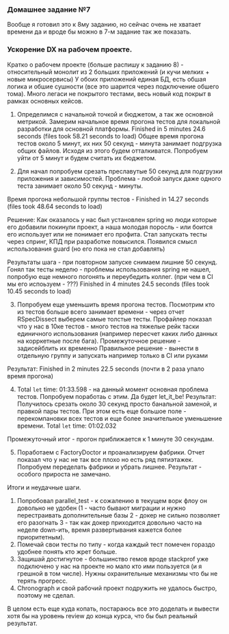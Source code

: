 ### Домашнее задание №7
Вообще я готовил это к 8му заданию, но сейчас очень не хватает времени да и вроде бы можно в 7-м задание так же показать.

### Ускорение DX на рабочем проекте.
Кратко о рабочем проекте (больше распишу к заданию 8) - относительный монолит из 2 больших приложений (и кучи мелких + новые микросервисы)
У обоих приложений единая БД, есть обшая логика и обшие сушности (все это шарится через подключение обшего тома). Много легаси не покрытого тестами, весь новый код покрыт в рамках основных кейсов.

1. Определимся с начальной точкой и бюджетом, а так же основной метрикой.
Замерим начальное время прогона тестов для локальной разработки для основной платформы.
Finished in 5 minutes 24.6 seconds (files took 58.21 seconds to load)
Общее время прогона тестов около 5 минут, их них 50 секунд - минута занимает подгрузка общих файлов. Исходя из этого будем отталкиватся.
Попробуем уйти от 5 минут и будем считать их бюджетом.

2. Для начал попробуем срезать преславутые 50 секунд для подгрузки приложения и зависимостей.
Проблема - любой запуск даже одного теста занимает около 50 секунд - минуты.

Время прогона небольшой группы тестов  - Finished in 14.27 seconds (files took 48.64 seconds to load)

Решение: Как оказалось у нас был установлен spring но люди которые его добавили покинули проект, а наша молодая поросль - или боится его использует или не понимает его профита.
Стал запускать тесты через спринг, КПД при разработке повысился. Появился смысл использования guard (но его пока не стал добавлять)

Результаты шага - при повторном запуске снимаем лишние 50 секунд. Гонял так тесты неделю - проблемы использования spring не нашел, попробую еще немного погонять и переубедить коллег. (при чем в CI мы его испоьзуем - ???)
Finished in 4 minutes 24.5 seconds (files took 10.45 seconds to load)

3. Попробуем еще уменьшить время прогона тестов. Посмотрим кто из тестов больше всего занимает времени - через отчет RSpecDissect выберем самые толстые тесты.
Профайлер показал что у нас в 10ке тестов - много тестов на тяжелые рейк таски единичного использования (например пересчет каких либо данных на корркетные после бага).
Промежуточное решение - задисейблить их временно
Правильное решение - вынести в отдельную группу и запускать например только в CI или руками

Результат: Finished in 2 minutes 22.5 seconds (почти в 2 раза упало время прогона)

4. Total `let` time: 01:33.598 - на данный момент основная проблема тестов. Попробуем поработаь с этим.
Да будет let_it_be! 
Результат: Получилось срезать около 30 секунд просто банальной заменой, и правкой пары тестов. При этом есть еще большое поле - перекомпановки всех тестов и еще более значительное уменьшение времени.
Total `let` time: 01:02.032 

Промежуточный итог - прогон приближается к 1 минуте 30 секундам.

5. Поработаем с FactoryDoctor и проанализируем фабрики. 
Отчет показал что у нас не так все плохо но есть ряд пятиэтажек. Попробуем переделать фабрики и убрать лишнее.
Результат - особого прироста не замечано. 

Итоги и неудачные шаги.
1. Попробовал parallel_test - к сожалению в текущем ворк флоу он довольно не удобен (1 - часто бывают миграции и нужно перестраивать дополнительные базы 2 - докер не сильно позволяет его разогнать 3 - так как докер приходится довольно часто на неделе down-ить, время развертывания кажется более приоритетным). 
2. Помечай свои тесты по типу - когда каждый тест помечен гораздо удобнее понять кто жрет больше.
3. Защишай достигнутое - большинство гемов вроде stackprof уже подключено у нас на проекте но мало кто ими пользуется (и я грешной в том числе). Нужны охранительные механизмы что бы не терять прогресс.
4. Chronograph и свой рабочий проект подружить не удалось быстро, поэтому не сделал.

В целом есть еще куда копать, постараюсь все это доделать и вывести хотя бы на уровень review до конца курса, что бы был реальный результат.
